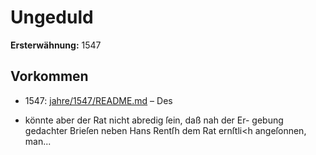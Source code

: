 # Ungeduld

**Ersterwähnung:** 1547

## Vorkommen
- 1547: [jahre/1547/README.md](../jahre/1547/README.md) – Des

- könnte aber der Rat nicht abredig ſein, daß nah der Er-
gebung gedachter Brieſen neben Hans Rentſh dem Rat
ernſtli<h angeſonnen, man...
